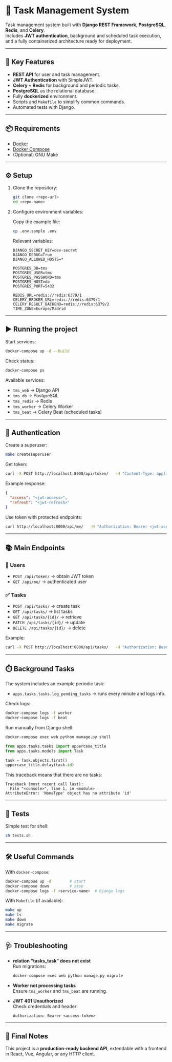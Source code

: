 # 📝 Task Management System

Task management system built with **Django REST Framework**, **PostgreSQL**, **Redis**, and **Celery**.  
Includes **JWT authentication**, background and scheduled task execution, and a fully containerized architecture ready for deployment.

---

## 🚀 Key Features

- **REST API** for user and task management.
- **JWT Authentication** with SimpleJWT.
- **Celery + Redis** for background and periodic tasks.
- **PostgreSQL** as the relational database.
- Fully **dockerized** environment.
- Scripts and `Makefile` to simplify common commands.
- Automated tests with Django.

---

## 📦 Requirements

- [Docker](https://docs.docker.com/get-docker/)  
- [Docker Compose](https://docs.docker.com/compose/)  
- (Optional) GNU Make

---

## ⚙️ Setup

1. Clone the repository:

   ```bash
   git clone <repo-url>
   cd <repo-name>
   ```

2. Configure environment variables:  

   Copy the example file:

   ```bash
   cp .env.sample .env
   ```

   Relevant variables:

   ```
   DJANGO_SECRET_KEY=dev-secret
   DJANGO_DEBUG=True
   DJANGO_ALLOWED_HOSTS=*
   
   POSTGRES_DB=tms
   POSTGRES_USER=tms
   POSTGRES_PASSWORD=tms
   POSTGRES_HOST=db
   POSTGRES_PORT=5432
   
   REDIS_URL=redis://redis:6379/1
   CELERY_BROKER_URL=redis://redis:6379/1
   CELERY_RESULT_BACKEND=redis://redis:6379/2
   TIME_ZONE=Europe/Madrid
   ```

---

## ▶️ Running the project

Start services:

```bash
docker-compose up -d --build
```

Check status:

```bash
docker-compose ps
```

Available services:

- `tms_web` → Django API
- `tms_db` → PostgreSQL
- `tms_redis` → Redis
- `tms_worker` → Celery Worker
- `tms_beat` → Celery Beat (scheduled tasks)

---

## 🔑 Authentication

Create a superuser:

```bash
make createsuperuser
```

Get token:

```bash
curl -X POST http://localhost:8000/api/token/   -H "Content-Type: application/json"   -d '{"username":"user","password":"password"}'
```

Example response:

```json
{
  "access": "<jwt-access>",
  "refresh": "<jwt-refresh>"
}
```

Use token with protected endpoints:

```bash
curl http://localhost:8000/api/me/   -H "Authorization: Bearer <jwt-access>"
```

---

## 📚 Main Endpoints

### 👤 Users

- `POST /api/token/` → obtain JWT token  
- `GET /api/me/` → authenticated user

### ✅ Tasks

- `POST /api/tasks/` → create task  
- `GET /api/tasks/` → list tasks  
- `GET /api/tasks/{id}/` → retrieve  
- `PATCH /api/tasks/{id}/` → update  
- `DELETE /api/tasks/{id}/` → delete  

Example:

```bash
curl -X POST http://localhost:8000/api/tasks/   -H "Authorization: Bearer <jwt-access>"   -H "Content-Type: application/json"   -d '{"title":"first task","description":"learn django with docker"}'
```

---

## ⏱️ Background Tasks

The system includes an example periodic task:

- `apps.tasks.tasks.log_pending_tasks` → runs every minute and logs info.

Check logs:

```bash
docker-compose logs -f worker
docker-compose logs -f beat
```

Run manually from Django shell:

```bash
docker-compose exec web python manage.py shell
```

```python
from apps.tasks.tasks import uppercase_title
from apps.tasks.models import Task

task = Task.objects.first()
uppercase_title.delay(task.id)
```

This traceback means that there are no tasks:

```shell
Traceback (most recent call last):
  File "<console>", line 1, in <module>
AttributeError: 'NoneType' object has no attribute 'id'
```

---

## 🧪 Tests

Simple test for shell:

```bash
sh tests.sh
```

---

## 🛠️ Useful Commands

With `docker-compose`:

```bash
docker-compose up -d        # start
docker-compose down         # stop
docker-compose logs -f <service-name>  # Django logs
```

With `Makefile` (if available):

```bash
make up
make ls
make down
make migrate
```

---

## 🩺 Troubleshooting

- **relation "tasks_task" does not exist**  
  Run migrations:
  ```bash
  docker-compose exec web python manage.py migrate
  ```

- **Worker not processing tasks**  
  Ensure `tms_worker` and `tms_beat` are running.

- **JWT 401 Unauthorized**  
  Check credentials and header:
  ```
  Authorization: Bearer <access-token>
  ```

---

## 📌 Final Notes

This project is a **production-ready backend API**, extendable with a frontend in React, Vue, Angular, or any HTTP client.

